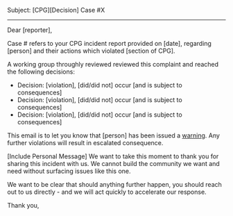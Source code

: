 Subject: [CPG][Decision] Case #X

----

Dear [reporter],

Case # refers to your CPG incident report provided on [date], regarding [person] and their actions which violated [section of CPG].

A working group throughly reviewed reviewed this complaint and reached the following decisions:

* Decision: [violation], [did/did not] occur [and is subject to consequences]
* Decision: [violation], [did/did not] occur [and is subject to consequences]
* Decision: [violation], [did/did not] occur [and is subject to consequences]

This email is to let you know that [person] has been issued a [warning](https://github.com/osdiversity/osdiversity/blob/master/code-of-conduct/consequence-ladder.md). Any further violations will result in escalated consequence.

[Include Personal Message]
We want to take this moment to thank you for sharing this incident with us. We cannot build the community we want and need without surfacing issues like this one.

We want to be clear that should anything further happen, you should reach out to us directly - and we will act quickly to accelerate our response.  

Thank you,
